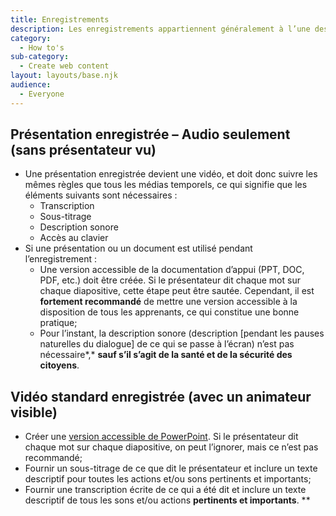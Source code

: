 ```yaml
---
title: Enregistrements
description: Les enregistrements appartiennent généralement à l’une des deux catégories suivantes un événement animé en personne (vidéo standard) ou une présentation uniquement audio. Nous avons défini ci-dessous chaque type et ses exigences respectives en matière d’accessibilité.
category:
  - How to's
sub-category:
  - Create web content
layout: layouts/base.njk
audience:
  - Everyone
---
```


## <a name="_toc141105053"></a>**Présentation enregistrée – Audio seulement (sans présentateur vu)**
- Une présentation enregistrée devient une vidéo, et doit donc suivre les mêmes règles que tous les médias temporels, ce qui signifie que les éléments suivants sont nécessaires :
  - Transcription
  - Sous-titrage
  - Description sonore
  - Accès au clavier
- Si une présentation ou un document est utilisé pendant l’enregistrement :
  - Une version accessible de la documentation d’appui (PPT, DOC, PDF, etc.) doit être créée. Si le présentateur dit chaque mot sur chaque diapositive, cette étape peut être sautée. Cependant, il est **fortement recommandé** de mettre une version accessible à la disposition de tous les apprenants, ce qui constitue une bonne pratique;
  - Pour l’instant, la description sonore (description [pendant les pauses naturelles du dialogue] de ce qui se passe à l’écran) n’est pas nécessaire*,* **sauf s’il s’agit de la santé et de la sécurité des citoyens**. 
## <a name="_toc141105054"></a>**Vidéo standard enregistrée (avec un animateur visible)**
- Créer une [version accessible de PowerPoint](https://a11y.canada.ca/fr/guides/office365/accessible-powerpoint-documents-365/). Si le présentateur dit chaque mot sur chaque diapositive, on peut l’ignorer, mais ce n’est pas recommandé;
- Fournir un sous-titrage de ce que dit le présentateur et inclure un texte descriptif pour toutes les actions et/ou sons pertinents et importants;
- Fournir une transcription écrite de ce qui a été dit et inclure un texte descriptif de tous les sons et/ou actions **pertinents et importants**.
**


